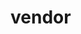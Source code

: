 <!-- generated by markdown-notes-tree -->

# vendor

<!-- optional markdown-notes-tree directory description starts here -->

<!-- optional markdown-notes-tree directory description ends here -->


